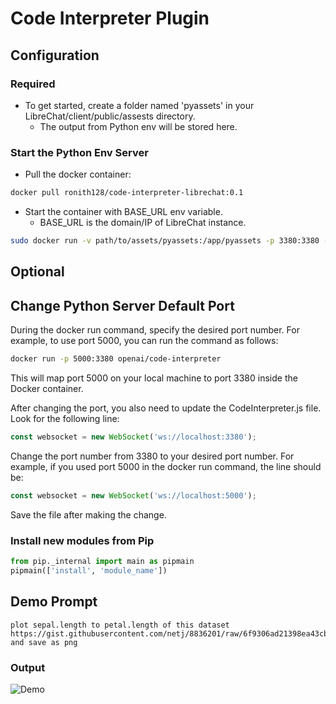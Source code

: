 # Code Interpreter Plugin

## Configuration

### Required
- To get started, create a folder named 'pyassets' in your LibreChat/client/public/assests directory.
    - The output from Python env will be stored here.

### Start the Python Env Server
- Pull the docker container: 
```sh
docker pull ronith128/code-interpreter-librechat:0.1
```
- Start the container with BASE_URL env variable.
    - BASE_URL is the domain/IP of LibreChat instance. 
```sh
sudo docker run -v path/to/assets/pyassets:/app/pyassets -p 3380:3380 -e BASE_URL='https://baseurl' python-server
```

## Optional 

## Change Python Server Default Port
During the docker run command, specify the desired port number. For example, to use port 5000, you can run the command as follows:

```bash
docker run -p 5000:3380 openai/code-interpreter
```
This will map port 5000 on your local machine to port 3380 inside the Docker container.

After changing the port, you also need to update the CodeInterpreter.js file. Look for the following line:

```js
const websocket = new WebSocket('ws://localhost:3380');
```
Change the port number from 3380 to your desired port number. For example, if you used port 5000 in the docker run command, the line should be:

```js
const websocket = new WebSocket('ws://localhost:5000');
```
Save the file after making the change.

### Install new modules from Pip

```python
from pip._internal import main as pipmain
pipmain(['install', 'module_name'])
```

## Demo Prompt 
```
plot sepal.length to petal.length of this dataset https://gist.githubusercontent.com/netj/8836201/raw/6f9306ad21398ea43cba4f7d537619d0e07d5ae3/iris.csv and save as png
```
### Output

![Demo](https://i.ibb.co/5FMc72R/Screenshot-2023-09-01-235043.png)